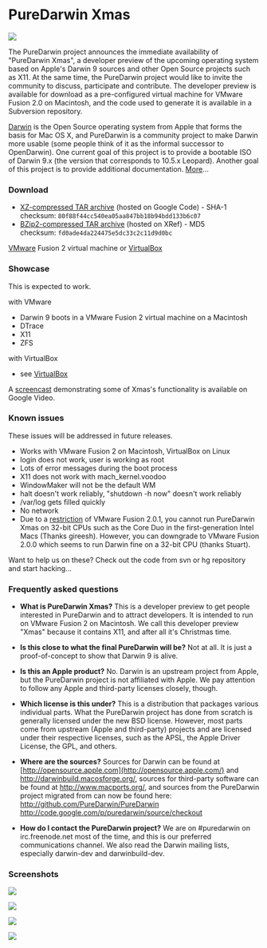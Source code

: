 PureDarwin Xmas
===============

![](https://raw.github.com/wiki/PureDarwin/PureDarwin/images/PD-Xmas.jpg)

The PureDarwin project announces the immediate availability of "PureDarwin Xmas", a developer preview of the upcoming operating system based on Apple's Darwin 9 sources and other Open Source projects such as X11. At the same time, the PureDarwin project would like to invite the community to discuss, participate and contribute. The developer preview is available for download as a pre-configured virtual machine for VMware Fusion 2.0 on Macintosh, and the code used to generate it is available in a Subversion repository.

[Darwin](http://en.wikipedia.org/wiki/Darwin_%28operating_system%29) is the Open Source operating system from Apple that forms the basis for Mac OS X, and PureDarwin is a community project to make Darwin more usable (some people think of it as the informal successor to OpenDarwin). One current goal of this project is to provide a bootable ISO of Darwin 9.x (the version that corresponds to 10.5.x Leopard). Another goal of this project is to provide additional documentation. [More](https://github.com/PureDarwin/PureDarwin/wiki/About)...

### Download
-   [XZ-compressed TAR archive](http://code.google.com/p/puredarwin/downloads/detail?name=puredarwinxmas.tar.xz) (hosted on Google Code) - SHA-1 checksum: `80f88f44cc540ea05aa847bb18b94bdd133b6c07`
-   [BZip2-compressed TAR archive](http://xref.puredarwin.org/puredarwinxmas.tar.bz2) (hosted on XRef) - MD5 checksum: `fd0ade4da224475e5dc33c2c11d9d0bc`

[VMware](https://github.com/PureDarwin/PureDarwin/wiki/VMware) Fusion 2 virtual machine or [VirtualBox](https://github.com/PureDarwin/PureDarwin/wiki/VirtualBox)

### Showcase 

This is expected to work.

with VMware
-   Darwin 9 boots in a VMware Fusion 2 virtual machine on a Macintosh
-   DTrace 
-   X11
-   ZFS

with VirtualBox
-   see [VirtualBox](https://github.com/PureDarwin/PureDarwin/wiki/VirtualBox)

A [screencast](http://video.google.com/videoplay?docid=2258011422088941976) demonstrating some of Xmas's functionality is available on Google Video.

### Known issues

These issues will be addressed in future releases.
-   Works with VMware Fusion 2 on Macintosh, VirtualBox on Linux
-   login does not work, user is working as root
-   Lots of error messages during the boot process
-   X11 does not work with mach_kernel.voodoo
-   WindowMaker will not be the default WM
-   halt doesn't work reliably, "shutdown -h now" doesn't work reliably
-   /var/log gets filled quickly
-   No network
-   Due to a [restriction](http://communities.vmware.com/thread/183426) of VMware Fusion 2.0.1, you cannot run PureDarwin Xmas on 32-bit CPUs such as the Core Duo in the first-generation Intel Macs (Thanks gireesh). However, you can downgrade to VMware Fusion 2.0.0 which seems to run Darwin fine on a 32-bit CPU (thanks Stuart).

Want to help us on these? Check out the code from svn or hg repository and start hacking...

### Frequently asked questions

-   **What is PureDarwin Xmas?**
This is a developer preview to get people interested in PureDarwin and to attract developers.
It is intended to run on VMware Fusion 2 on Macintosh.
We call this developer preview "Xmas" because it contains X11, and after all it's Christmas time.

-   **Is this close to what the final PureDarwin will be?**
Not at all. It is just a proof-of-concept to show that Darwin 9 is alive.

-   **Is this an Apple product?**
No. Darwin is an upstream project from Apple, but the PureDarwin project is not affiliated with Apple. We pay attention to follow any Apple and third-party licenses closely, though.

-   **Which license is this under?**
This is a distribution that packages various individual parts. What the PureDarwin project has done from scratch is generally licensed under the new BSD license. However, most parts come from upstream (Apple and third-party) projects and are licensed under their respective licenses, such as the APSL, the Apple Driver License, the GPL, and others.

-   **Where are the sources?**
Sources for Darwin can be found at [http://opensource.apple.com](http://opensource.apple.com/) and <http://darwinbuild.macosforge.org/>, sources for third-party software can be found at <http://www.macports.org/>, and sources from the PureDarwin project migrated from
can now be found here: <http://github.com/PureDarwin/PureDarwin>
<http://code.google.com/p/puredarwin/source/checkout>

-   **How do I contact the PureDarwin project?**
We are on #puredarwin on irc.freenode.net most of the time, and this is our preferred communications channel. We also read the Darwin mailing lists, especially darwin-dev and darwinbuild-dev.

### Screenshots

![](https://raw.github.com/wiki/PureDarwin/PureDarwin/images/puredarwin_Xmas_red_X.png)

![](https://raw.github.com/wiki/PureDarwin/PureDarwin/images/puredarwin%20Xmas%20green%20dtrace.png)

![](https://raw.github.com/wiki/PureDarwin/PureDarwin/images/puredarwin_xmas_zfs_blue.png)

![](https://raw.github.com/wiki/PureDarwin/PureDarwin/images/puredarxin_xmas_UNIX_yellow.png)
